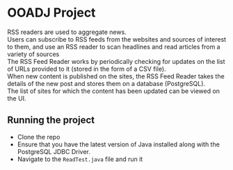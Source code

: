 # OOADJ Project
RSS readers are used to aggregate news.
<br>
Users can subscribe to RSS feeds from the websites and sources of interest to them, and use an RSS reader to scan headlines and read articles from a variety of sources
<br>
The RSS Feed Reader works by periodically checking for updates on the list of URLs provided to it (stored in the form of a CSV file).<br> 
When new content is published on the sites, the RSS Feed Reader takes the details of the new post and stores them on a database (PostgreSQL).<br>
The list of sites for which the content has been updated can be viewed on the UI. 

## Running the project
- Clone the repo
- Ensure that you have the latest version of Java installed along with the PostgreSQL JDBC Driver.
- Navigate to the ```ReadTest.java``` file and run it
